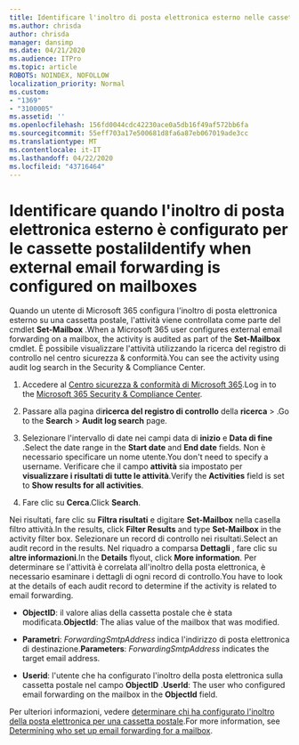 ```yaml
---
title: Identificare l'inoltro di posta elettronica esterno nelle cassette postali nei registri di controllo
ms.author: chrisda
author: chrisda
manager: dansimp
ms.date: 04/21/2020
ms.audience: ITPro
ms.topic: article
ROBOTS: NOINDEX, NOFOLLOW
localization_priority: Normal
ms.custom:
- "1369"
- "3100005"
ms.assetid: ''
ms.openlocfilehash: 156fd0044cdc42230ace0a5db16f49af572bb6fa
ms.sourcegitcommit: 55eff703a17e500681d8fa6a87eb067019ade3cc
ms.translationtype: MT
ms.contentlocale: it-IT
ms.lasthandoff: 04/22/2020
ms.locfileid: "43716464"
---
```

# <a name="identify-when-external-email-forwarding-is-configured-on-mailboxes"></a><span data-ttu-id="ea8d1-102">Identificare quando l'inoltro di posta elettronica esterno è configurato per le cassette postali</span><span class="sxs-lookup"><span data-stu-id="ea8d1-102">Identify when external email forwarding is configured on mailboxes</span></span>

<span data-ttu-id="ea8d1-103">Quando un utente di Microsoft 365 configura l'inoltro di posta elettronica esterno su una cassetta postale, l'attività viene controllata come parte del cmdlet **Set-Mailbox** .</span><span class="sxs-lookup"><span data-stu-id="ea8d1-103">When a Microsoft 365 user configures external email forwarding on a mailbox, the activity is audited as part of the **Set-Mailbox** cmdlet.</span></span> <span data-ttu-id="ea8d1-104">È possibile visualizzare l'attività utilizzando la ricerca del registro di controllo nel centro sicurezza & conformità.</span><span class="sxs-lookup"><span data-stu-id="ea8d1-104">You can see the activity using audit log search in the Security & Compliance Center.</span></span>

1. <span data-ttu-id="ea8d1-105">Accedere al [Centro sicurezza & conformità di Microsoft 365](https://protection.office.com/).</span><span class="sxs-lookup"><span data-stu-id="ea8d1-105">Log in to the [Microsoft 365 Security & Compliance Center](https://protection.office.com/).</span></span>

2. <span data-ttu-id="ea8d1-106">Passare alla pagina di**ricerca del registro di controllo** della **ricerca** > .</span><span class="sxs-lookup"><span data-stu-id="ea8d1-106">Go to the **Search** > **Audit log search** page.</span></span>

3. <span data-ttu-id="ea8d1-107">Selezionare l'intervallo di date nei campi data di **inizio** e **Data di fine** .</span><span class="sxs-lookup"><span data-stu-id="ea8d1-107">Select the date range in the **Start date** and **End date** fields.</span></span> <span data-ttu-id="ea8d1-108">Non è necessario specificare un nome utente.</span><span class="sxs-lookup"><span data-stu-id="ea8d1-108">You don't need to specify a username.</span></span> <span data-ttu-id="ea8d1-109">Verificare che il campo **attività** sia impostato per **visualizzare i risultati di tutte le attività**.</span><span class="sxs-lookup"><span data-stu-id="ea8d1-109">Verify the **Activities** field is set to **Show results for all activities**.</span></span>

4. <span data-ttu-id="ea8d1-110">Fare clic su **Cerca**.</span><span class="sxs-lookup"><span data-stu-id="ea8d1-110">Click **Search**.</span></span>

<span data-ttu-id="ea8d1-111">Nei risultati, fare clic su **Filtra risultati** e digitare **Set-Mailbox** nella casella filtro attività.</span><span class="sxs-lookup"><span data-stu-id="ea8d1-111">In the results, click **Filter Results** and type **Set-Mailbox** in the activity filter box.</span></span> <span data-ttu-id="ea8d1-112">Selezionare un record di controllo nei risultati.</span><span class="sxs-lookup"><span data-stu-id="ea8d1-112">Select an audit record in the results.</span></span> <span data-ttu-id="ea8d1-113">Nel riquadro a comparsa **Dettagli** , fare clic su **altre informazioni**.</span><span class="sxs-lookup"><span data-stu-id="ea8d1-113">In the **Details** flyout, click **More information**.</span></span> <span data-ttu-id="ea8d1-114">Per determinare se l'attività è correlata all'inoltro della posta elettronica, è necessario esaminare i dettagli di ogni record di controllo.</span><span class="sxs-lookup"><span data-stu-id="ea8d1-114">You have to look at the details of each audit record to determine if the activity is related to email forwarding.</span></span>

- <span data-ttu-id="ea8d1-115">**ObjectID**: il valore alias della cassetta postale che è stata modificata.</span><span class="sxs-lookup"><span data-stu-id="ea8d1-115">**ObjectId**: The alias value of the mailbox that was modified.</span></span>

- <span data-ttu-id="ea8d1-116">**Parametri**: _ForwardingSmtpAddress_ indica l'indirizzo di posta elettronica di destinazione.</span><span class="sxs-lookup"><span data-stu-id="ea8d1-116">**Parameters**: _ForwardingSmtpAddress_ indicates the target email address.</span></span>

- <span data-ttu-id="ea8d1-117">**Userid**: l'utente che ha configurato l'inoltro della posta elettronica sulla cassetta postale nel campo **ObjectID** .</span><span class="sxs-lookup"><span data-stu-id="ea8d1-117">**UserId**: The user who configured email forwarding on the mailbox in the **ObjectId** field.</span></span>

<span data-ttu-id="ea8d1-118">Per ulteriori informazioni, vedere [determinare chi ha configurato l'inoltro della posta elettronica per una cassetta postale](https://docs.microsoft.com/office365/securitycompliance/auditing-troubleshooting-scenarios#determining-who-set-up-email-forwarding-for-a-mailbox).</span><span class="sxs-lookup"><span data-stu-id="ea8d1-118">For more information, see [Determining who set up email forwarding for a mailbox](https://docs.microsoft.com/office365/securitycompliance/auditing-troubleshooting-scenarios#determining-who-set-up-email-forwarding-for-a-mailbox).</span></span>

